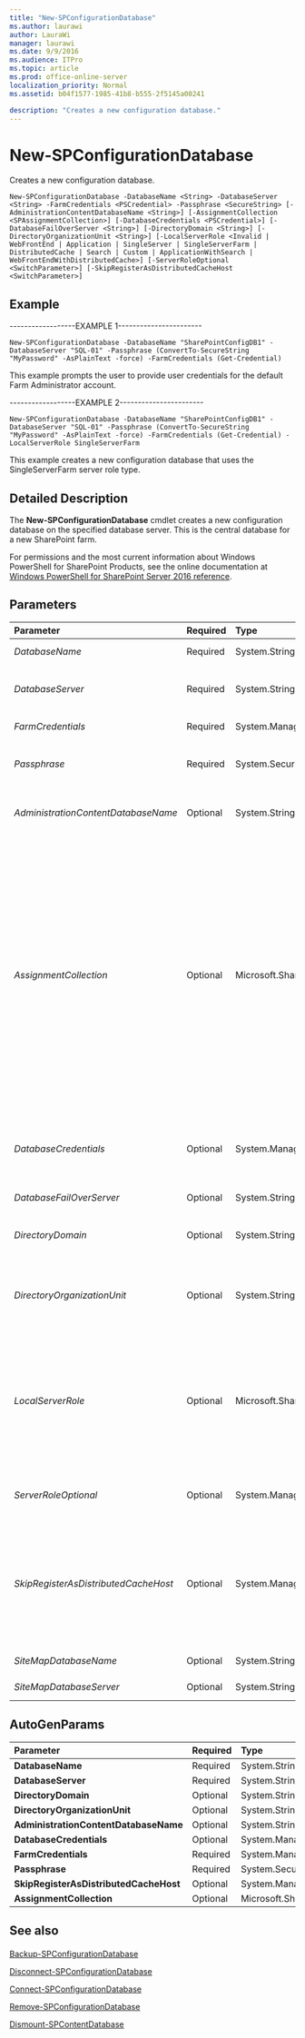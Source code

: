 ```yaml
---
title: "New-SPConfigurationDatabase"
ms.author: laurawi
author: LauraWi
manager: laurawi
ms.date: 9/9/2016
ms.audience: ITPro
ms.topic: article
ms.prod: office-online-server
localization_priority: Normal
ms.assetid: b04f1577-1985-41b8-b555-2f5145a00241

description: "Creates a new configuration database."
---
```


# New-SPConfigurationDatabase

Creates a new configuration database.
  
```
New-SPConfigurationDatabase -DatabaseName <String> -DatabaseServer <String> -FarmCredentials <PSCredential> -Passphrase <SecureString> [-AdministrationContentDatabaseName <String>] [-AssignmentCollection <SPAssignmentCollection>] [-DatabaseCredentials <PSCredential>] [-DatabaseFailOverServer <String>] [-DirectoryDomain <String>] [-DirectoryOrganizationUnit <String>] [-LocalServerRole <Invalid | WebFrontEnd | Application | SingleServer | SingleServerFarm | DistributedCache | Search | Custom | ApplicationWithSearch | WebFrontEndWithDistributedCache>] [-ServerRoleOptional <SwitchParameter>] [-SkipRegisterAsDistributedCacheHost <SwitchParameter>]

```

## Example

------------------EXAMPLE 1-----------------------
  
```
New-SPConfigurationDatabase -DatabaseName "SharePointConfigDB1" -DatabaseServer "SQL-01" -Passphrase (ConvertTo-SecureString "MyPassword" -AsPlainText -force) -FarmCredentials (Get-Credential)
```

This example prompts the user to provide user credentials for the default Farm Administrator account.
  
------------------EXAMPLE 2-----------------------
  
```
New-SPConfigurationDatabase -DatabaseName "SharePointConfigDB1" -DatabaseServer "SQL-01" -Passphrase (ConvertTo-SecureString "MyPassword" -AsPlainText -force) -FarmCredentials (Get-Credential) -LocalServerRole SingleServerFarm
```

This example creates a new configuration database that uses the SingleServerFarm server role type.
  
## Detailed Description

The **New-SPConfigurationDatabase** cmdlet creates a new configuration database on the specified database server. This is the central database for a new SharePoint farm. 
  
For permissions and the most current information about Windows PowerShell for SharePoint Products, see the online documentation at [Windows PowerShell for SharePoint Server 2016 reference](https://go.microsoft.com/fwlink/p/?LinkId=671715). 
  
## Parameters

|**Parameter**|**Required**|**Type**|**Description**|
|:-----|:-----|:-----|:-----|
| _DatabaseName_ <br/> |Required  <br/> |System.String  <br/> |Specifies the name of the new configuration database.  <br/> |
| _DatabaseServer_ <br/> |Required  <br/> |System.String  <br/> |Specifies the database server on which to create the configuration database. If no value is specified, the default value is used.  <br/> |
| _FarmCredentials_ <br/> |Required  <br/> |System.Management.Automation.PSCredential  <br/> |Specifies credentials for the Farm Administrator account.  <br/> |
| _Passphrase_ <br/> |Required  <br/> |System.Security.SecureString  <br/> |Specifies the secure password phrase for the new farm. This passphrase is used to join other machines to this farm.  <br/> |
| _AdministrationContentDatabaseName_ <br/> |Optional  <br/> |System.String  <br/> |Specifies the name for the Central Administration content database for the new farm. If no name is specified, a default name is used.  <br/> |
| _AssignmentCollection_ <br/> |Optional  <br/> |Microsoft.SharePoint.PowerShell.SPAssignmentCollection  <br/> |Manages objects for the purpose of proper disposal. Use of objects, such as **SPWeb** or **SPSite**, can use large amounts of memory and use of these objects in Windows PowerShell scripts requires proper memory management. Using the **SPAssignment** object, you can assign objects to a variable and dispose of the objects after they are needed to free up memory. When **SPWeb**, **SPSite**, or **SPSiteAdministration** objects are used, the objects are automatically disposed of if an assignment collection or the **Global** parameter is not used.  <br/> > [!NOTE]> When the **Global** parameter is used, all objects are contained in the global store. If objects are not immediately used, or disposed of by using the **Stop-SPAssignment** command, an out-of-memory scenario can occur.           |
| _DatabaseCredentials_ <br/> |Optional  <br/> |System.Management.Automation.PSCredential  <br/> |Specifies the **Credential** object for the database user. Use this parameter if you use SQL Server Authentication. If no database credentials are provided, Windows authentication is used.  <br/> |
| _DatabaseFailOverServer_ <br/> |Optional  <br/> |System.String  <br/> |Specifies the name of the mirror server for failover.  <br/> |
| _DirectoryDomain_ <br/> |Optional  <br/> |System.String  <br/> |Specifies the directory domain for the new farm. If no domain is specified, the domain in which the local computer is located is used.  <br/> |
| _DirectoryOrganizationUnit_ <br/> |Optional  <br/> |System.String  <br/> |Specifies the directory organizational unit for the new configuration database. If no organizational unit is specified, the organizational unit in which the local computer is located is used.  <br/> |
| _LocalServerRole_ <br/> |Optional  <br/> |Microsoft.SharePoint.Administration.SPServerRole  <br/> |Specifies which Server Role type to use. The valid values are the following:  <br/> - **WebFrontEnd** <br/> - **Application** <br/> - **DistributedCache** <br/> - **Search** <br/> - **SingleServerFarm** <br/> - **Custom** <br/> - **ApplicationWithSearch** <br/> - **WebFrontEndWithDistributedCache** <br/> |
| _ServerRoleOptional_ <br/> |Optional  <br/> |System.Management.Automation.SwitchParameter  <br/> |Configures the farm to not require a server role to be specified. If no server role is specified, the server defaults to the Custom role.  <br/> |
| _SkipRegisterAsDistributedCacheHost_ <br/> |Optional  <br/> |System.Management.Automation.SwitchParameter  <br/> |By default all the servers in the farm are registered as a cache host (that is, **DistributedCacheService** is running by default).  <br/> Use this parameter to not register the server computer as a distributed cache host. If you want to have a dedicated cache host, then use this parameter to make sure that caching service is not installed on the computer.  <br/> |
| _SiteMapDatabaseName_ <br/> |Optional  <br/> |System.String  <br/> |Specifies the database name of the Site Map site.  <br/> |
| _SiteMapDatabaseServer_ <br/> |Optional  <br/> |System.String  <br/> |Specifies the database server name of the Site Map site.  <br/> |
   
## AutoGenParams

|**Parameter**|**Required**|**Type**|**Description**|
|:-----|:-----|:-----|:-----|
|**DatabaseName** <br/> |Required  <br/> |System.String  <br/> ||
|**DatabaseServer** <br/> |Required  <br/> |System.String  <br/> ||
|**DirectoryDomain** <br/> |Optional  <br/> |System.String  <br/> ||
|**DirectoryOrganizationUnit** <br/> |Optional  <br/> |System.String  <br/> ||
|**AdministrationContentDatabaseName** <br/> |Optional  <br/> |System.String  <br/> ||
|**DatabaseCredentials** <br/> |Optional  <br/> |System.Management.Automation.PSCredential  <br/> ||
|**FarmCredentials** <br/> |Required  <br/> |System.Management.Automation.PSCredential  <br/> ||
|**Passphrase** <br/> |Required  <br/> |System.Security.SecureString  <br/> ||
|**SkipRegisterAsDistributedCacheHost** <br/> |Optional  <br/> |System.Management.Automation.SwitchParameter  <br/> ||
|**AssignmentCollection** <br/> |Optional  <br/> |Microsoft.SharePoint.PowerShell.SPAssignmentCollection  <br/> ||
   
## See also

#### 

[Backup-SPConfigurationDatabase](../../../docs-conceptual/sharepoint-server/microsoft-powershell-for-sharepoint-server-reference/backup-and-recovery-cmdlets/backup-spconfigurationdatabase.md)
  
[Disconnect-SPConfigurationDatabase](disconnect-spconfigurationdatabase.md)
  
[Connect-SPConfigurationDatabase](connect-spconfigurationdatabase.md)
  
[Remove-SPConfigurationDatabase](remove-spconfigurationdatabase.md)
  
[Dismount-SPContentDatabase](dismount-spcontentdatabase.md)

